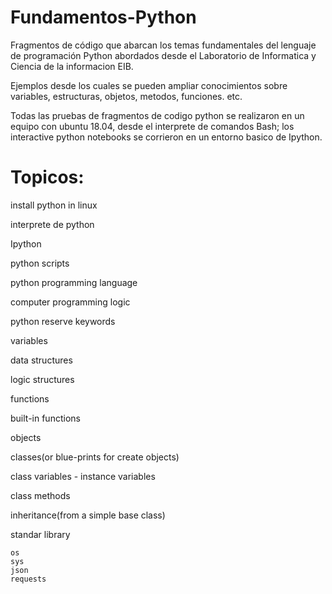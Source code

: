 # Fundamentos-Python
Fragmentos de código que abarcan los temas fundamentales del lenguaje de programación Python abordados desde el Laboratorio de Informatica y Ciencia de la informacion EIB. 

Ejemplos desde los cuales se pueden ampliar conocimientos sobre variables, estructuras, objetos, metodos, funciones. etc.

Todas las pruebas de fragmentos de codigo python se realizaron en un equipo con ubuntu 18.04, desde el interprete de comandos Bash; los interactive python notebooks se corrieron en un entorno basico de Ipython.

# Topicos:
install python in linux

interprete de python

Ipython

python scripts

python programming language

computer programming logic

python reserve keywords

variables

data structures

logic structures

functions

built-in functions

objects

classes(or blue-prints for create objects)

class variables - instance variables

class methods

inheritance(from a simple base class)

standar library
  
    os
    sys
    json
    requests
